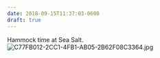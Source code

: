 ```yaml
---
date: 2018-09-15T11:37:03-0600
draft: true
---
```




Hammock time at Sea Salt. ![C77FB012-2CC1-4FB1-AB05-2B62F08C3364.jpg](http://ianwhitney.micro.blog/uploads/2018/0816257280.jpg)



